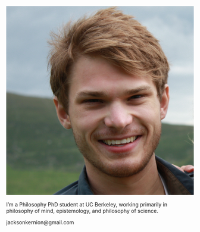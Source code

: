 
<div class="row about-container">
  <div class="col-12 col-sm-3 text-center">
    <img src="assets/images/profile.jpg" class="rounded img-fluid profile">
  </div>
  <div class="col-12, col-sm-9">
    <p class="short-bio"> I’m a Philosophy PhD student at UC Berkeley, working primarily in philosophy of mind, epistemology, and philosophy of science.</p>
    <p class="email">jacksonkernion@gmail.com</p>
  </div>
</div>

<!-- 

Later...
- "Some things I imagine a visitor to the website might want to know about me:"
	- I grew up in Pittsburgh, PA, where I ran cross country and sang in musicals at a giant suburban public high school.
	- I went to Harvard for undergrad, where I earned a philosophy degree in the interdisciplinary Mind, Brain, and Behavior program.
		- In addition to leading that program's undergrad extracurricular organization (HSMBB) ...
		- "I have a background in software engineering..."
		- Acting/ a capella
		- (Met my future wife)
	- After sophomore year, I traveled through Nepal 
- Hobbies/interests?
- "I graduated from Harvard in 2012 with MBB degree
- "I have a background in software engineering..."

-->